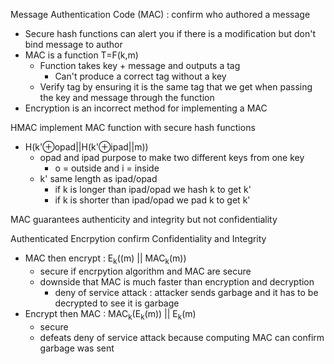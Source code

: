 Message Authentication Code (MAC) : confirm who authored a message 
- Secure hash functions can alert you if there is a modification but don't bind message to author
- MAC is a function T=F(k,m)
  - Function takes key + message and outputs a tag
    - Can't produce a correct tag without a key
  - Verify tag by ensuring it is the same tag that we get when passing the key and message through the function
- Encryption is an incorrect method for implementing a MAC

HMAC implement MAC function with secure hash functions
- H(k'⊕opad||H(k'⊕ipad||m))
  - opad and ipad purpose to make two different keys from one key
    - o = outside and i = inside
  - k' same length as ipad/opad
    - if k is longer than ipad/opad we hash k to get k'
    - if k is shorter than ipad/opad we pad k to get k'

MAC guarantees authenticity and integrity but not confidentiality 

Authenticated Encrpytion confirm Confidentiality and Integrity 
- MAC then encrypt : E<sub>k</sub>((m) || MAC<sub>k</sub>(m))
  - secure if encrpytion algorithm and MAC are secure
  - downside that MAC is much faster than encryption and decryption
    - deny of service attack : attacker sends garbage and it has to be decrypted to see it is garbage
- Encrypt then MAC : MAC<sub>k</sub>(E<sub>k</sub>(m)) || E<sub>k</sub>(m)
  - secure 
  - defeats deny of service attack because computing MAC can confirm garbage was sent

